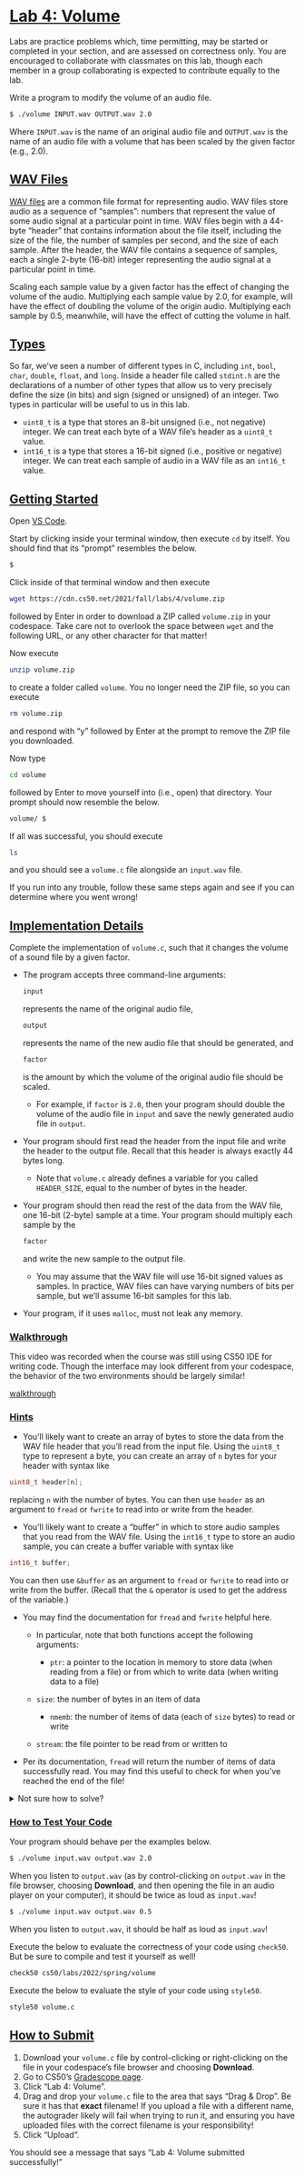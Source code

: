 ​         

# [Lab 4: Volume](https://cs50.harvard.edu/college/2022/spring/labs/4/#lab-4-volume)

Labs are practice problems which, time permitting, may be started or  completed in your section, and are assessed on correctness only. You are encouraged to collaborate with classmates on this lab, though each  member in a group collaborating is expected to contribute equally to the lab.

Write a program to modify the volume of an audio file.

```bash
$ ./volume INPUT.wav OUTPUT.wav 2.0
```

Where `INPUT.wav` is the name of an original audio file and `OUTPUT.wav` is the name of an audio file with a volume that has been scaled by the given factor (e.g., 2.0).



## [WAV Files](https://cs50.harvard.edu/college/2022/spring/labs/4/#wav-files)

[WAV files](https://docs.fileformat.com/audio/wav/) are a  common file format for representing audio. WAV files store audio as a  sequence of “samples”: numbers that represent the value of some audio  signal at a particular point in time. WAV files begin with a 44-byte  “header” that contains information about the file itself, including the  size of the file, the number of samples per second, and the size of each sample. After the header, the WAV file contains a sequence of samples,  each a single 2-byte (16-bit) integer representing the audio signal at a particular point in time.

Scaling each sample value by a given factor has the effect of  changing the volume of the audio. Multiplying each sample value by 2.0,  for example, will have the effect of doubling the volume of the origin  audio. Multiplying each sample by 0.5, meanwhile, will have the effect  of cutting the volume in half.

## [Types](https://cs50.harvard.edu/college/2022/spring/labs/4/#types)

So far, we’ve seen a number of different types in C, including `int`, `bool`, `char`, `double`, `float`, and `long`. Inside a header file called `stdint.h` are the declarations of a number of other types that allow us to very  precisely define the size (in bits) and sign (signed or unsigned) of an  integer. Two types in particular will be useful to us in this lab.

- `uint8_t` is a type that stores an 8-bit unsigned (i.e., not negative) integer. We can treat each byte of a WAV file’s header as a `uint8_t` value.
- `int16_t` is a type that stores a 16-bit signed (i.e., positive or negative)  integer. We can treat each sample of audio in a WAV file as an `int16_t` value.

## [Getting Started](https://cs50.harvard.edu/college/2022/spring/labs/4/#getting-started)

Open [VS Code](https://code.cs50.io/).

Start by clicking inside your terminal window, then execute `cd` by itself. You should find that its “prompt” resembles the below.

```bash
$
```

Click inside of that terminal window and then execute

```bash
wget https://cdn.cs50.net/2021/fall/labs/4/volume.zip
```

followed by Enter in order to download a ZIP called `volume.zip` in your codespace. Take care not to overlook the space between `wget` and the following URL, or any other character for that matter!

Now execute

```bash
unzip volume.zip
```

to create a folder called `volume`. You no longer need the ZIP file, so you can execute

```bash
rm volume.zip
```

and respond with “y” followed by Enter at the prompt to remove the ZIP file you downloaded.

Now type

```bash
cd volume
```

followed by Enter to move yourself into (i.e., open) that directory. Your prompt should now resemble the below.

```bash
volume/ $
```

If all was successful, you should execute

```bash
ls
```

and you should see a `volume.c` file alongside an `input.wav` file.

If you run into any trouble, follow these same steps again and see if you can determine where you went wrong!

## [Implementation Details](https://cs50.harvard.edu/college/2022/spring/labs/4/#implementation-details)

Complete the implementation of `volume.c`, such that it changes the volume of a sound file by a given factor.

- The program accepts three command-line arguments: 

  ```c
  input
  ```

   represents the name of the original audio file, 

  ```c
  output
  ```

   represents the name of the new audio file that should be generated, and 

  ```c
  factor
  ```

   is the amount by which the volume of the original audio file should be scaled.    

  - For example, if `factor` is `2.0`, then your program should double the volume of the audio file in `input` and save the newly generated audio file in `output`.

- Your program should first read the header from the input file and write the  header to the output file. Recall that this header is always exactly 44  bytes long.    

  - Note that `volume.c` already defines a variable for you called `HEADER_SIZE`, equal to the number of bytes in the header.

- Your program should then read the rest of the data from the WAV file, one  16-bit (2-byte) sample at a time. Your program should multiply each  sample by the 

  ```c
  factor
  ```

   and write the new sample to the output file.    

  - You may assume that the WAV file will use 16-bit signed values as samples.  In practice, WAV files can have varying numbers of bits per sample, but  we’ll assume 16-bit samples for this lab.

- Your program, if it uses `malloc`, must not leak any memory.

### [Walkthrough](https://cs50.harvard.edu/college/2022/spring/labs/4/#walkthrough)

This video was recorded when the course was still using CS50 IDE for writing code. Though the interface may look different from your codespace, the  behavior of the two environments should be largely similar!

[walkthrough](https://video.cs50.io/LiGhjz9ColQ)

### [Hints](https://cs50.harvard.edu/college/2022/spring/labs/4/#hints)

- You’ll likely want to create an array of bytes to store the data from the WAV  file header that you’ll read from the input file. Using the `uint8_t` type to represent a byte, you can create an array of `n` bytes for your header with syntax like

```c
uint8_t header[n];
```

replacing `n` with the number of bytes. You can then use `header` as an argument to `fread` or `fwrite` to read into or write from the header.

- You’ll likely want to create a “buffer” in which to store audio samples that you read from the WAV file. Using the `int16_t` type to store an audio sample, you can create a buffer variable with syntax like

```c
int16_t buffer;
```

You can then use `&buffer` as an argument to `fread` or `fwrite` to read into or write from the buffer. (Recall that the `&` operator is used to get the address of the variable.)

- You may find the documentation for `fread` and `fwrite` helpful here.    

  - In particular, note that both functions accept the following arguments:        

    - `ptr`: a pointer to the location in memory to store data (when reading from a  file) or from which to write data (when writing data to a file)
  - `size`: the number of bytes in an item of data
    - `nmemb`: the number of items of data (each of `size` bytes) to read or write
  - `stream`: the file pointer to be read from or written to
  
- Per its documentation, `fread` will return the number of items of data successfully read. You may find this useful to check for when you’ve reached the end of the file!

<details><summary>Not sure how to solve?</summary>
[video](https://youtu.be/-rtZkTAK2gg)

</details>

### [How to Test Your Code](https://cs50.harvard.edu/college/2022/spring/labs/4/#how-to-test-your-code)

Your program should behave per the examples below.

```bash
$ ./volume input.wav output.wav 2.0
```

When you listen to `output.wav` (as by control-clicking on `output.wav` in the file browser, choosing **Download**, and then opening the file in an audio player on your computer), it should be twice as loud as `input.wav`!

```bash
$ ./volume input.wav output.wav 0.5
```

When you listen to `output.wav`, it should be half as loud as `input.wav`!

Execute the below to evaluate the correctness of your code using `check50`. But be sure to compile and test it yourself as well!

```bash
check50 cs50/labs/2022/spring/volume
```

Execute the below to evaluate the style of your code using `style50`.

```bash
style50 volume.c
```

## [How to Submit](https://cs50.harvard.edu/college/2022/spring/labs/4/#how-to-submit)

1. Download your `volume.c` file by control-clicking or right-clicking on the file in your codespace’s file browser and choosing **Download**.
2. Go to CS50’s [Gradescope page](https://www.gradescope.com/courses/336119).
3. Click “Lab 4: Volume”.
4. Drag and drop your `volume.c` file to the area that says “Drag & Drop”. Be sure it has that **exact** filename! If you upload a file with a different name, the autograder  likely will fail when trying to run it, and ensuring you have uploaded  files with the correct filename is your responsibility!
5. Click “Upload”.

You should see a message that says “Lab 4: Volume submitted successfully!”